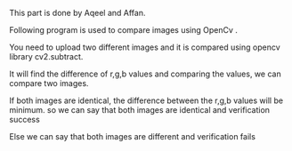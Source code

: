 This part is done by Aqeel and Affan.

Following program is used to compare images using OpenCv .

You need to upload two different images and it is compared using opencv library cv2.subtract.

It will find the difference of r,g,b values and comparing the values, we can compare two images.

If both images are identical, the difference between the r,g,b values will be minimum.
  so we can say that both images are identical and verification success

Else we can say that both images are different and verification fails
 
